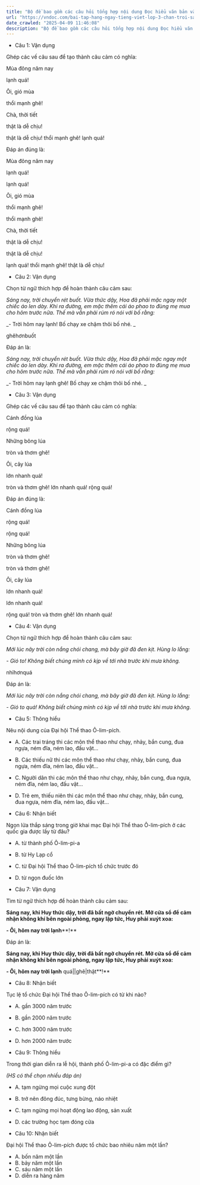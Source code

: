 ```yaml
---
title: "Bộ đề bao gồm các câu hỏi tổng hợp nội dung Đọc hiểu văn bản và Luyện từ và câu được học ở Tuần 24 trong chương trình Tiếng Việt lớp 3 Tập 2 Chân trời sáng tạo."
url: "https://vndoc.com/bai-tap-hang-ngay-tieng-viet-lop-3-chan-troi-sang-tao-tuan-24-thu-4-336833"
date_crawled: "2025-04-09 11:46:08"
description: "Bộ đề bao gồm các câu hỏi tổng hợp nội dung Đọc hiểu văn bản và Luyện từ và câu được học ở Tuần 24 trong chương trình Tiếng Việt lớp 3 Tập 2 Chân trời sáng tạo."
---
```


* Câu 1:  Vận dụng

Ghép các vế câu sau để tạo thành câu cảm có nghĩa:

Mùa đông năm nay 

lạnh quá! 

Ôi, gió mùa 

thổi mạnh ghê! 

Chà, thời tiết 

thật là dễ chịu! 

thật là dễ chịu!  thổi mạnh ghê!  lạnh quá! 

Đáp án đúng là:

Mùa đông năm nay 

lạnh quá! 

lạnh quá! 

Ôi, gió mùa 

thổi mạnh ghê! 

thổi mạnh ghê! 

Chà, thời tiết 

thật là dễ chịu! 

thật là dễ chịu! 

lạnh quá!  thổi mạnh ghê!  thật là dễ chịu! 

* Câu 2:  Vận dụng

Chọn từ ngữ thích hợp để hoàn thành câu cảm sau:

_Sáng nay, trời chuyển rét buốt. Vừa thức dậy, Hoa đã phải mặc ngay một chiếc áo len dày. Khi ra đường, em mặc thêm cái áo phao to đùng mẹ mua cho hôm trước nữa. Thế mà vẫn phải rúm ró nói với bố rằng:_

_\- Trời hôm nay lạnh! Bố chạy xe chậm thôi bố nhé. _

ghêhơnbuốt

Đáp án là:

_Sáng nay, trời chuyển rét buốt. Vừa thức dậy, Hoa đã phải mặc ngay một chiếc áo len dày. Khi ra đường, em mặc thêm cái áo phao to đùng mẹ mua cho hôm trước nữa. Thế mà vẫn phải rúm ró nói với bố rằng:_

_\- Trời hôm nay lạnh ghê! Bố chạy xe chậm thôi bố nhé. _

* Câu 3:  Vận dụng

Ghép các vế câu sau để tạo thành câu cảm có nghĩa:

Cánh đồng lúa 

rộng quá! 

Những bông lúa 

tròn và thơm ghê! 

Ôi, cây lúa 

lớn nhanh quá! 

tròn và thơm ghê!  lớn nhanh quá!  rộng quá! 

Đáp án đúng là:

Cánh đồng lúa 

rộng quá! 

rộng quá! 

Những bông lúa 

tròn và thơm ghê! 

tròn và thơm ghê! 

Ôi, cây lúa 

lớn nhanh quá! 

lớn nhanh quá! 

rộng quá!  tròn và thơm ghê!  lớn nhanh quá! 

* Câu 4:  Vận dụng

Chọn từ ngữ thích hợp để hoàn thành câu cảm sau:

_Mới lúc nãy trời còn nắng chói chang, mà bây giờ đã đen kịt. Hùng lo lắng:_

_\- Gió to! Không biết chúng mình có kịp về tới nhà trước khi mưa không._

nhỉhơnquá

Đáp án là:

_Mới lúc nãy trời còn nắng chói chang, mà bây giờ đã đen kịt. Hùng lo lắng:_

_\- Gió to quá! Không biết chúng mình có kịp về tới nhà trước khi mưa không._

* Câu 5:  Thông hiểu

Nêu nội dung của Đại hội Thể thao Ô-lim-pích.

  * A. Các trai tráng thi các môn thể thao như chạy, nhảy, bắn cung, đua ngựa, ném đĩa, ném lao, đấu vật... 
  * B. Các thiếu nữ thi các môn thể thao như chạy, nhảy, bắn cung, đua ngựa, ném đĩa, ném lao, đấu vật... 
  * C. Người dân thi các môn thể thao như chạy, nhảy, bắn cung, đua ngựa, ném đĩa, ném lao, đấu vật... 
  * D. Trẻ em, thiếu niên thi các môn thể thao như chạy, nhảy, bắn cung, đua ngựa, ném đĩa, ném lao, đấu vật... 



* Câu 6:  Nhận biết

Ngọn lửa thắp sáng trong giờ khai mạc Đại hội Thể thao Ô-lim-pích ở các quốc gia được lấy từ đâu?

  * A. từ thành phố Ô-lim-pi-a 
  * B. từ Hy Lạp cổ 
  * C. từ Đại hội Thể thao Ô-lim-pích tổ chức trước đó 
  * D. từ ngọn đuốc lớn 



* Câu 7:  Vận dụng

Tìm từ ngữ thích hợp để hoàn thành câu cảm sau:

**Sáng nay, khi Huy thức dậy, trời đã bất ngờ chuyển rét. Mở cửa sổ để cảm nhận không khí bên ngoài phòng, ngay lập tức, Huy phải xuýt xoa:**

**\- Ôi, hôm nay trời lạnh****!**

Đáp án là:

**Sáng nay, khi Huy thức dậy, trời đã bất ngờ chuyển rét. Mở cửa sổ để cảm nhận không khí bên ngoài phòng, ngay lập tức, Huy phải xuýt xoa:**

**\- Ôi, hôm nay trời lạnh** quá||ghê|thật**!**

* Câu 8:  Nhận biết

Tục lệ tổ chức Đại hội Thể thao Ô-lim-pích có từ khi nào?

  * A. gần 3000 năm trước 
  * B. gần 2000 năm trước 
  * C. hơn 3000 năm trước 
  * D. hơn 2000 năm trước 



* Câu 9:  Thông hiểu

Trong thời gian diễn ra lễ hội, thành phố Ô-lim-pi-a có đặc điểm gì?

_(HS có thể chọn nhiều đáp án)_

  * A. tạm ngừng mọi cuộc xung đột 
  * B. trở nên đông đúc, tưng bừng, náo nhiệt 
  * C. tạm ngừng mọi hoạt động lao động, sản xuất 
  * D. các trường học tạm đóng cửa 



* Câu 10:  Nhận biết

Đại hội Thể thao Ô-lim-pích được tổ chức bao nhiêu năm một lần?

  * A. bốn năm một lần 
  * B. bảy năm một lần 
  * C. sáu năm một lần 
  * D. diễn ra hàng năm 



